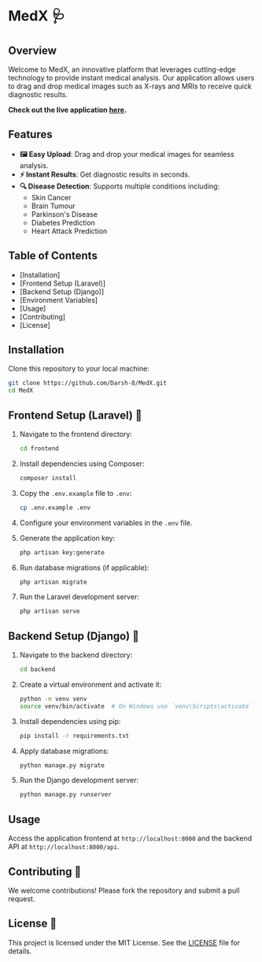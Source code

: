 # MedX 🩺

## Overview

Welcome to MedX, an innovative platform that leverages cutting-edge technology to provide instant medical analysis. Our application allows users to drag and drop medical images such as X-rays and MRIs to receive quick diagnostic results.

**Check out the live application [here](https://mvp.medinnov.tech).**

## Features

- **🖼️ Easy Upload**: Drag and drop your medical images for seamless analysis.
- **⚡ Instant Results**: Get diagnostic results in seconds.
- **🔍 Disease Detection**: Supports multiple conditions including:
  - Skin Cancer
  - Brain Tumour
  - Parkinson's Disease
  - Diabetes Prediction
  - Heart Attack Prediction

## Table of Contents

- [Installation]
- [Frontend Setup (Laravel)]
- [Backend Setup (Django)]
- [Environment Variables]
- [Usage]
- [Contributing]
- [License]

## Installation

Clone this repository to your local machine:

```bash
git clone https://github.com/Darsh-8/MedX.git
cd MedX
```

## Frontend Setup (Laravel) 🚀

1. Navigate to the frontend directory:

    ```bash
    cd frontend
    ```

2. Install dependencies using Composer:

    ```bash
    composer install
    ```

3. Copy the `.env.example` file to `.env`:

    ```bash
    cp .env.example .env
    ```

4. Configure your environment variables in the `.env` file.

5. Generate the application key:

    ```bash
    php artisan key:generate
    ```

6. Run database migrations (if applicable):

    ```bash
    php artisan migrate
    ```

7. Run the Laravel development server:

    ```bash
    php artisan serve
    ```

## Backend Setup (Django) 🐍

1. Navigate to the backend directory:

    ```bash
    cd backend
    ```

2. Create a virtual environment and activate it:

    ```bash
    python -m venv venv
    source venv/bin/activate  # On Windows use `venv\Scripts\activate`
    ```

3. Install dependencies using pip:

    ```bash
    pip install -r requirements.txt
    ```

4. Apply database migrations:

    ```bash
    python manage.py migrate
    ```

5. Run the Django development server:

    ```bash
    python manage.py runserver
    ```

## Usage

Access the application frontend at `http://localhost:8000` and the backend API at `http://localhost:8000/api`.

## Contributing 🤝

We welcome contributions! Please fork the repository and submit a pull request.

## License 📄

This project is licensed under the MIT License. See the [LICENSE](LICENSE) file for details.
